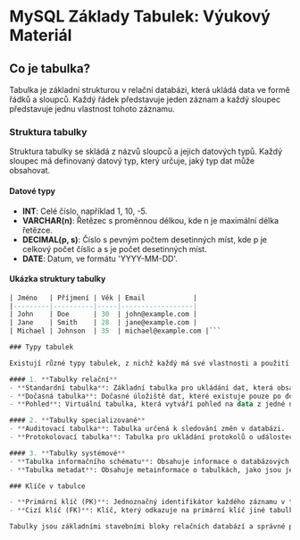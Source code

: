# MySQL Základy Tabulek: Výukový Materiál

## Co je tabulka?

Tabulka je základní strukturou v relační databázi, která ukládá data ve formě řádků a sloupců. Každý řádek představuje jeden záznam a každý sloupec představuje jednu vlastnost tohoto záznamu.

### Struktura tabulky

Struktura tabulky se skládá z názvů sloupců a jejich datových typů. Každý sloupec má definovaný datový typ, který určuje, jaký typ dat může obsahovat.

#### Datové typy

- **INT**: Celé číslo, například 1, 10, -5.
- **VARCHAR(n)**: Řetězec s proměnnou délkou, kde n je maximální délka řetězce.
- **DECIMAL(p, s)**: Číslo s pevným počtem desetinných míst, kde p je celkový počet číslic a s je počet desetinných míst.
- **DATE**: Datum, ve formátu 'YYYY-MM-DD'.

#### Ukázka struktury tabulky

```sql
| Jméno   | Příjmení | Věk | Email            |
|---------|----------|-----|------------------|
| John    | Doe      | 30  | john@example.com |
| Jane    | Smith    | 28  | jane@example.com |
| Michael | Johnson  | 35  | michael@example.com |```

### Typy tabulek

Existují různé typy tabulek, z nichž každý má své vlastnosti a použití:

#### 1. **Tabulky relační**
- **Standardní tabulka**: Základní tabulka pro ukládání dat, která obsahuje řádky a sloupce.
- **Dočasná tabulka**: Dočasné úložiště dat, které existuje pouze po dobu běhu dotazu nebo relace.
- **Pohled**: Virtuální tabulka, která vytváří pohled na data z jedné nebo více tabulek.

#### 2. **Tabulky specializované**
- **Auditovací tabulka**: Tabulka určená k sledování změn v databázi.
- **Protokolovací tabulka**: Tabulka pro ukládání protokolů o událostech nebo chybách.

#### 3. **Tabulky systémové**
- **Tabulka informačního schématu**: Obsahuje informace o databázových objektech, jako jsou tabulky, sloupce, indexy atd.
- **Tabulka metadat**: Obsahuje metainformace o tabulkách, jako jsou jejich názvy, typy dat a další atributy.

### Klíče v tabulce

- **Primární klíč (PK)**: Jednoznačný identifikátor každého záznamu v tabulce. Používá se pro jednoznačné identifikace řádků.
- **Cizí klíč (FK)**: Klíč, který odkazuje na primární klíč jiné tabulky a vytváří tak vztahy mezi tabulkami.

Tabulky jsou základními stavebními bloky relačních databází a správné pochopení jejich struktury je klíčové pro efektivní práci s databázemi.
